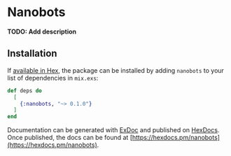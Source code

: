 # Nanobots

**TODO: Add description**

## Installation

If [available in Hex](https://hex.pm/docs/publish), the package can be installed
by adding `nanobots` to your list of dependencies in `mix.exs`:

```elixir
def deps do
  [
    {:nanobots, "~> 0.1.0"}
  ]
end
```

Documentation can be generated with [ExDoc](https://github.com/elixir-lang/ex_doc)
and published on [HexDocs](https://hexdocs.pm). Once published, the docs can
be found at [https://hexdocs.pm/nanobots](https://hexdocs.pm/nanobots).

